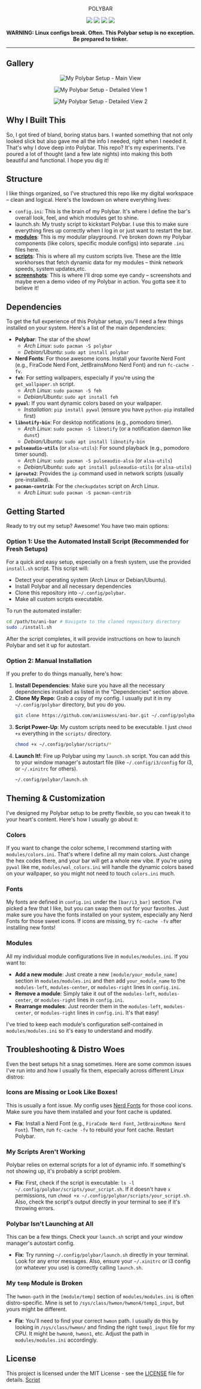 <p align="center">POLYBAR</p>
<p align="center">
  <img src="https://img.shields.io/github/license/aniismess/ani-bar?style=for-the-badge&color=blueviolet">
  <img src="https://img.shields.io/github/stars/aniismess/ani-bar?style=for-the-badge&color=gold">
  <img src="https://img.shields.io/github/issues/aniismess/ani-bar?color=violet&style=for-the-badge">
  <img src="https://img.shields.io/github/forks/aniismess/ani-bar?color=teal&style=for-the-badge">
</p>



<p align="center">
  <b>WARNING: Linux configs break. Often. This Polybar setup is no exception. Be prepared to tinker.</b>
</p>

---

## Gallery


<p align="center">
  <img src="screenshots/polybar.png" alt="My Polybar Setup - Main View">
</p>
<p align="center">
  <img src="screenshots/polybar2.png" alt="My Polybar Setup - Detailed View 1">
</p>
<p align="center">
  <img src="screenshots/polybar3.png" alt="My Polybar Setup - Detailed View 2">
</p>


<p align="center">

</p>

## Why I Built This 


So, I got tired of bland, boring status bars. I wanted something that not only looked slick but also gave me all the info I needed, right when I needed it. That's why I dove deep into Polybar. This repo? It's my experiments. I've poured a lot of thought (and a few late nights) into making this both beautiful and functional. I hope you dig it!

## Structure

I like things organized, so I've structured this repo like my digital workspace – clean and logical. Here's the lowdown on where everything lives:

-   `config.ini`: This is the brain of my Polybar. It's where I define the bar's overall look, feel, and which modules get to shine.
-   launch.sh: My trusty script to kickstart Polybar. I use this to make sure everything fires up correctly when I log in or just want to restart the bar.
-   **[modules](modules)**: This is my modular playground. I've broken down my Polybar components (like colors, specific module configs) into separate `.ini` files here. 
- **[scripts](scripts)**: This is where all my custom scripts live. These are the little workhorses that fetch dynamic data for my modules – think network speeds, system updates,etc.
-   **[screenshots](screenshots)**: This is where I'll drop some eye candy – screenshots and maybe even a demo video of my Polybar in action. You gotta see it to believe it!


## Dependencies 

To get the full experience of this Polybar setup, you'll need a few things installed on your system. Here's a list of the main dependencies:

-   **Polybar**: The star of the show!
    -   *Arch Linux*: `sudo pacman -S polybar`
    -   *Debian/Ubuntu*: `sudo apt install polybar`
-   **Nerd Fonts**: For those awesome icons. Install your favorite Nerd Font (e.g., FiraCode Nerd Font, JetBrainsMono Nerd Font) and run `fc-cache -fv`.
-   **`feh`**: For setting wallpapers, especially if you're using the `get_wallpaper.sh` script.
    -   *Arch Linux*: `sudo pacman -S feh`
    -   *Debian/Ubuntu*: `sudo apt install feh`
-   **`pywal`**: If you want dynamic colors based on your wallpaper.
    -   *Installation*: `pip install pywal` (ensure you have `python-pip` installed first)
-   **`libnotify-bin`**: For desktop notifications (e.g., pomodoro timer).
    -   *Arch Linux*: `sudo pacman -S libnotify` (or a notification daemon like `dunst`)
    -   *Debian/Ubuntu*: `sudo apt install libnotify-bin`
-   **`pulseaudio-utils`** (or `alsa-utils`): For sound playback (e.g., pomodoro timer sound).
    -   *Arch Linux*: `sudo pacman -S pulseaudio-alsa` (or `alsa-utils`)
    -   *Debian/Ubuntu*: `sudo apt install pulseaudio-utils` (or `alsa-utils`)
-   **`iproute2`**: Provides the `ip` command used in network scripts (usually pre-installed).
-   **`pacman-contrib`**: For the `checkupdates` script on Arch Linux.
    -   *Arch Linux*: `sudo pacman -S pacman-contrib`


## Getting Started 

Ready to try out my setup? Awesome! You have two main options:

### Option 1: Use the Automated Install Script (Recommended for Fresh Setups)

For a quick and easy setup, especially on a fresh system, use the provided `install.sh` script. This script will:

-   Detect your operating system (Arch Linux or Debian/Ubuntu).
-   Install Polybar and all necessary dependencies
-   Clone this repository into `~/.config/polybar`.
-   Make all custom scripts executable.

To run the automated installer:

```bash
cd /path/to/ani-bar # Navigate to the cloned repository directory
sudo ./install.sh
```

After the script completes, it will provide instructions on how to launch Polybar and set it up for autostart.

### Option 2: Manual Installation

If you prefer to do things manually, here's how:

1.  **Install Dependencies**: Make sure you have all the necessary dependencies installed as listed in the "Dependencies" section above.
2.  **Clone My Repo**: Grab a copy of my config. I usually put it in my `~/.config/polybar` directory, but you do you.
    ```bash
    git clone https://github.com/aniismess/ani-bar.git ~/.config/polybar
    ```
3.  **Script Power-Up**: My custom scripts need to be executable. I just `chmod +x` everything in the `scripts/` directory.
    ```bash
    chmod +x ~/.config/polybar/scripts/*
    ```
4.  **Launch It!**: Fire up Polybar using my `launch.sh` script. You can add this to your window manager's autostart file (like `~/.config/i3/config` for i3, or `~/.xinitrc` for others).
    ```bash
    ~/.config/polybar/launch.sh
    ```

## Theming & Customization

I've designed my Polybar setup to be pretty flexible, so you can tweak it to your heart's content. Here's how I usually go about it:

### Colors

If you want to change the color scheme, I recommend starting with `modules/colors.ini`. That's where I define all my main colors. Just change the hex codes there, and your bar will get a whole new vibe. If you're using `pywal` like me, `modules/wal_colors.ini` will handle the dynamic colors based on your wallpaper, so you might not need to touch `colors.ini` much.

### Fonts

My fonts are defined in `config.ini` under the `[bar/i3_bar]` section. I've picked a few that I like, but you can swap them out for your favorites. Just make sure you have the fonts installed on your system, especially any Nerd Fonts for those sweet icons. If icons are missing, try `fc-cache -fv` after installing new fonts!

### Modules

All my individual module configurations live in `modules/modules.ini`. If you want to:

-   **Add a new module**: Just create a new `[module/your_module_name]` section in `modules/modules.ini` and then add `your_module_name` to the `modules-left`, `modules-center`, or `modules-right` lines in `config.ini`.
-   **Remove a module**: Simply take it out of the `modules-left`, `modules-center`, or `modules-right` lines in `config.ini`.
-   **Rearrange modules**: Just reorder them in the `modules-left`, `modules-center`, or `modules-right` lines in `config.ini`. It's that easy!

I've tried to keep each module's configuration self-contained in `modules/modules.ini` so it's easy to understand and modify.

## Troubleshooting & Distro Woes

Even the best setups hit a snag sometimes. Here are some common issues I've run into and how I usually fix them, especially across different Linux distros:

### Icons are Missing or Look Like Boxes!

This is usually a font issue. My config uses [Nerd Fonts](https://www.nerdfonts.com/) for those cool icons. Make sure you have them installed and your font cache is updated.

-   **Fix**: Install a Nerd Font (e.g., `FiraCode Nerd Font`, `JetBrainsMono Nerd Font`). Then, run `fc-cache -fv` to rebuild your font cache. Restart Polybar.

### My Scripts Aren't Working

Polybar relies on external scripts for a lot of dynamic info. If something's not showing up, it's probably a script problem.

-   **Fix**: First, check if the script is executable: `ls -l ~/.config/polybar/scripts/your_script.sh`. If it doesn't have `x` permissions, run `chmod +x ~/.config/polybar/scripts/your_script.sh`. Also, check the script's output directly in your terminal to see if it's throwing errors.

### Polybar Isn't Launching at All

This can be a few things. Check your `launch.sh` script and your window manager's autostart config.

-   **Fix**: Try running `~/.config/polybar/launch.sh` directly in your terminal. Look for any error messages. Also, ensure your `~/.xinitrc` or i3 config (or whatever you use) is correctly calling `launch.sh`.

### My `temp` Module is Broken

The `hwmon-path` in the `[module/temp]` section of `modules/modules.ini` is often distro-specific. Mine is set to `/sys/class/hwmon/hwmon4/temp1_input`, but yours might be different.

-   **Fix**: You'll need to find your correct `hwmon` path. I usually do this by looking in `/sys/class/hwmon/` and finding the right `temp1_input` file for my CPU. It might be `hwmon0`, `hwmon1`, etc. Adjust the path in `modules/modules.ini` accordingly.

## License

This project is licensed under the MIT License - see the [LICENSE](LICENSE) file for details. [Script](Scripts)

